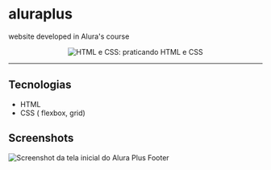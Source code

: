 # aluraplus
website developed in Alura's course

<p align="center"> <img src="https://imgur.com/BASzVop.png" alt="HTML e CSS: praticando HTML e CSS"> </p>

<hr>


## Tecnologias
* HTML
* CSS ( flexbox, grid)

## Screenshots
![Screenshot da tela inicial do Alura Plus](https://imgur.com/nKUf7MK.png)
Footer
